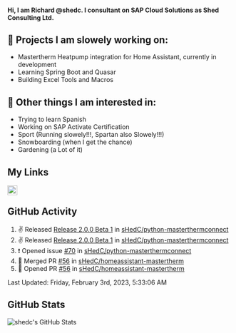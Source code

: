 #### Hi, I am Richard @shedc. I consultant on SAP Cloud Solutions as Shed Consulting Ltd.

## 👋 Projects I am slowely working on:
- Mastertherm Heatpump integration for Home Assistant, currently in development
- Learning Spring Boot and Quasar
- Building Excel Tools and Macros

## 👀 Other things I am interested in:
- Trying to learn Spanish
- Working on SAP Activate Certification
- Sport (Running slowely!!!, Spartan also Slowely!!!)
- Snowboarding (when I get the chance)
- Gardening (a Lot of it)

## My Links
[<img align="left" alt="shedc | LinkedIn" width="22px" src="https://cdn.jsdelivr.net/npm/simple-icons@v3/icons/linkedin.svg" />][linkedin]

<br/>

## GitHub Activity
<!--RECENT_ACTIVITY:start-->
1. ✌️ Released [Release 2.0.0 Beta 1](https://github.com/sHedC/python-masterthermconnect/releases/tag/2.0.0-b1) in [sHedC/python-masterthermconnect](https://github.com/sHedC/python-masterthermconnect)
2. ✌️ Released [Release 2.0.0 Beta 1](https://github.com/sHedC/python-masterthermconnect/releases/tag/2.0.0-b1) in [sHedC/python-masterthermconnect](https://github.com/sHedC/python-masterthermconnect)
3. ❗️ Opened issue [#70](https://github.com/sHedC/python-masterthermconnect/issues/70) in [sHedC/python-masterthermconnect](https://github.com/sHedC/python-masterthermconnect)
4. 🎉 Merged PR [#56](https://github.com/sHedC/homeassistant-mastertherm/pull/56) in [sHedC/homeassistant-mastertherm](https://github.com/sHedC/homeassistant-mastertherm)
5. 💪 Opened PR [#56](https://github.com/sHedC/homeassistant-mastertherm/pull/56) in [sHedC/homeassistant-mastertherm](https://github.com/sHedC/homeassistant-mastertherm)
<!--RECENT_ACTIVITY:end-->
<!--RECENT_ACTIVITY:last_update-->
Last Updated: Friday, February 3rd, 2023, 5:33:06 AM
<!--RECENT_ACTIVITY:last_update_end-->

## GitHub Stats
<img align="left" alt="shedc's GitHub Stats" src="https://github-readme-stats.vercel.app/api?username=shedc&show_icons=true&hide_title=true" />

[linkedin]: https://www.linkedin.com/in/richard-holmes-3314251/
